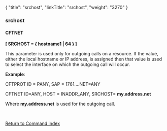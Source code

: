 {
    "title": "srchost",
    "linkTitle": "srchost",
    "weight": "3270"
}<span id="srchost"></span>

### srchost

#### CFTNET

****\[ SRCHOST = { hostname1 | 64 } \]****

This parameter is used only for outgoing calls on a resource. If
the value, either the local hostname or IP address, is assigned then that value is used
to select the interface on which the outgoing call will occur.

****Example****:

CFTPROT ID = PANY, SAP
= 1761....NET=ANY

CFTNET ID=ANY,
HOST = INADDR\_ANY, SRCHOST= ****my.address.net****

Where ****my.address.net****
is used for the outgoing call.

 

[Return to Command index](../../)
